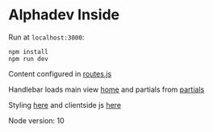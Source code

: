 # Alphadev Inside

Run at `localhost:3000`: 

    npm install
    npm run dev

Content configured in [routes.js](lib/init/routes.js)

Handlebar loads main view [home](views/home.hbs) and partials from [partials](views/partials)

Styling [here](assets/styles/main.styl) and clientside js [here](assets/js/index.js)

Node version: 10




